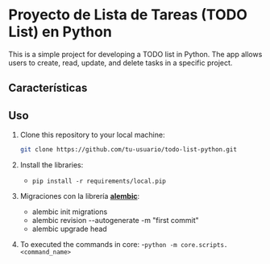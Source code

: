 # Proyecto de Lista de Tareas (TODO List) en Python
This is a simple project for developing a TODO list in Python. The app allows users to create, read, update, and delete tasks in a specific project.

## Características

## Uso

1. Clone this repository to your local machine:

   ```bash
   git clone https://github.com/tu-usuario/todo-list-python.git

2. Install the libraries:
   - ```pip install -r requirements/local.pip```

3. Migraciones con la librería [__alembic__](https://alembic.sqlalchemy.org/en/latest/):
   - alembic init migrations
   - alembic revision --autogenerate -m "first commit"
   - alembic upgrade head


4. To executed the commands in core:
   -```python -m core.scripts.<command_name>```